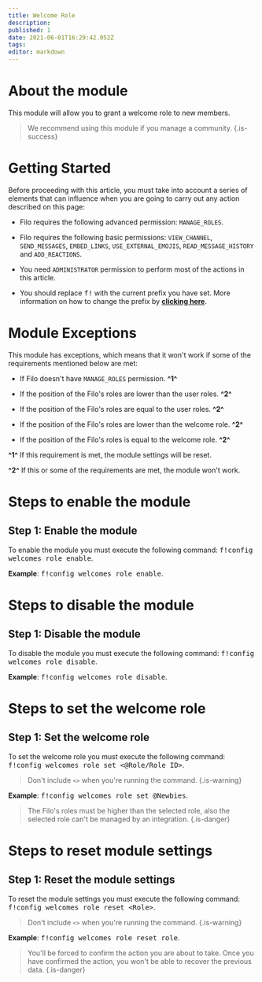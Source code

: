 ```yaml
---
title: Welcome Role
description:
published: 1
date: 2021-06-01T16:29:42.052Z
tags:
editor: markdown
---
```


# About the module

This module will allow you to grant a welcome role to new members.

> We recommend using this module if you manage a community.
{.is-success}

# Getting Started

Before proceeding with this article, you must take into account a series of elements that can influence when you are going to carry out any action described on this page:

- Filo requires the following advanced permission: ``MANAGE_ROLES``.

- Filo requires the following basic permissions: ``VIEW_CHANNEL``, ``SEND_MESSAGES``, ``EMBED_LINKS``, ``USE_EXTERNAL_EMOJIS``, ``READ_MESSAGE_HISTORY`` and ``ADD_REACTIONS``.

- You need ``ADMINISTRATOR`` permission to perform most of the actions in this article.

- You should replace <kbd>f!</kbd> with the current prefix you have set. More information on how to change the prefix by **[clicking here](es/modules/prefix)**.

# Module Exceptions

This module has exceptions, which means that it won't work if some of the requirements mentioned below are met:

- If Filo doesn't have ``MANAGE_ROLES`` permission. **^1^**

- If the position of the Filo's roles are lower than the user roles. **^2^**

- If the position of the Filo's roles are equal to the user roles. **^2^**

- If the position of the Filo's roles are lower than the welcome role. **^2^**

- If the position of the Filo's roles is equal to the welcome role. **^2^**

**^1^** If this requirement is met, the module settings will be reset.

**^2^** If this or some of the requirements are met, the module won't work.

# Steps to enable the module

## **Step 1**: Enable the module

To enable the module you must execute the following command: <kbd>f!config welcomes role enable</kbd>.

**Example**: <kbd>f!config welcomes role enable</kbd>.

# Steps to disable the module

## **Step 1**: Disable the module

To disable the module you must execute the following command: <kbd>f!config welcomes role disable</kbd>.

**Example**: <kbd>f!config welcomes role disable</kbd>.

# Steps to set the welcome role

## **Step 1**: Set the welcome role

To set the welcome role you must execute the following command: <kbd>f!config welcomes role set \<@Role/Role ID></kbd>.

> Don't include ``<>`` when you're running the command.
{.is-warning}

**Example**: <kbd>f!config welcomes role set @Newbies</kbd>.

> The Filo's roles must be higher than the selected role, also the selected role can't be managed by an integration.
{.is-danger}

# Steps to reset module settings

## **Step 1**: Reset the module settings

To reset the module settings you must execute the following command: <kbd>f!config welcomes role reset \<Role></kbd>.

> Don't include ``<>`` when you're running the command.
{.is-warning}

**Example**: <kbd>f!config welcomes role reset role</kbd>.

> You'll be forced to confirm the action you are about to take. Once you have confirmed the action, you won't be able to recover the previous data.
{.is-danger}
